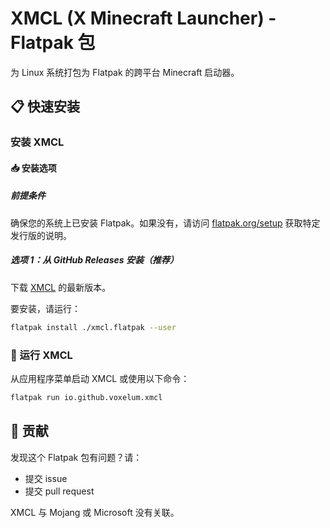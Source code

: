 # XMCL (X Minecraft Launcher) - Flatpak 包

为 Linux 系统打包为 Flatpak 的跨平台 Minecraft 启动器。

## 📋 快速安装

### 安装 XMCL

#### 📥 安装选项

##### 前提条件
确保您的系统上已安装 Flatpak。如果没有，请访问 [flatpak.org/setup](https://flatpak.org/setup/) 获取特定发行版的说明。

##### **选项 1**：从 GitHub Releases 安装（推荐）
下载 [XMCL](https://github.com/v1mkss/io.github.voxelum.xmcl/releases/latest) 的最新版本。

要安装，请运行：
```sh
flatpak install ./xmcl.flatpak --user
```

### 🚀 运行 XMCL
从应用程序菜单启动 XMCL 或使用以下命令：
```sh
flatpak run io.github.voxelum.xmcl
```

## 🤝 贡献
发现这个 Flatpak 包有问题？请：
- 提交 issue
- 提交 pull request

XMCL 与 Mojang 或 Microsoft 没有关联。
